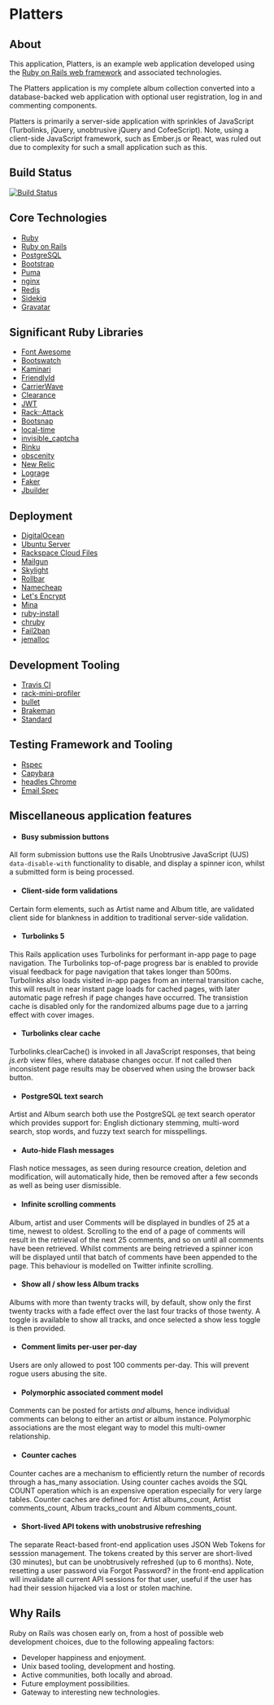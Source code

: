 Platters
========

About
-----

This application, Platters, is an example web application developed using the
[Ruby on Rails web framework](http://rubyonrails.org) and associated technologies.

The Platters application is my complete album collection converted into a
database-backed web application with optional user registration, log in and
commenting components.

Platters is primarily a server-side application with sprinkles of JavaScript
(Turbolinks, jQuery, unobtrusive jQuery and CofeeScript). Note, using a
client-side JavaScript framework, such as Ember.js or React, was ruled out due
to complexity for such a small application such as this.

Build Status
------------

[![Build Status](https://travis-ci.org/bluz71/platters.svg?branch=master)](https://travis-ci.org/bluz71/platters)

Core Technologies
-----------------

* [Ruby](https://www.ruby-lang.org)
* [Ruby on Rails](http://rubyonrails.org)
* [PostgreSQL](https://www.postgresql.org)
* [Bootstrap](https://getbootstrap.com)
* [Puma](http://puma.io)
* [nginx](https://nginx.org)
* [Redis](http://redis.io)
* [Sidekiq](http://sidekiq.org)
* [Gravatar](https://gravatar.com)

Significant Ruby Libraries
--------------------------

* [Font Awesome](http://fontawesome.io)
* [Bootswatch](https://bootswatch.com)
* [Kaminari](https://github.com/amatsuda/kaminari)
* [FriendlyId](https://github.com/norman/friendly_id)
* [CarrierWave](https://github.com/carrierwaveuploader/carrierwave)
* [Clearance](https://github.com/thoughtbot/clearance)
* [JWT](https://github.com/jwt/ruby-jwt)
* [Rack::Attack](https://github.com/kickstarter/rack-attack)
* [Bootsnap](https://github.com/Shopify/bootsnap)
* [local-time](https://github.com/basecamp/local_time)
* [invisible_captcha](https://github.com/markets/invisible_captcha)
* [Rinku](https://github.com/vmg/rinku)
* [obscenity](https://github.com/tjackiw/obscenity)
* [New Relic](https://github.com/newrelic/rpm)
* [Lograge](https://github.com/roidrage/lograge)
* [Faker](https://github.com/stympy/faker)
* [Jbuilder](https://github.com/rails/jbuilder)

Deployment
----------

* [DigitalOcean](https://www.digitalocean.com)
* [Ubuntu Server](http://www.ubuntu.com/server)
* [Rackspace Cloud Files](https://www.rackspace.com/en-au/cloud/files)
* [Mailgun](https://www.mailgun.com)
* [Skylight](https://skylight.io)
* [Rollbar](https://rollbar.com)
* [Namecheap](https://rollbar.com)
* [Let's Encrypt](https://letsencrypt.org)
* [Mina](http://nadarei.co/mina)
* [ruby-install](https://github.com/postmodern/ruby-install)
* [chruby](https://github.com/postmodern/chruby)
* [Fail2ban](http://www.fail2ban.org)
* [jemalloc](https://github.com/jemalloc/jemalloc)

Development Tooling
-------------------

* [Travis CI](https://travis-ci.org/bluz71/platters)
* [rack-mini-profiler](http://miniprofiler.com)
* [bullet](https://github.com/flyerhzm/bullet)
* [Brakeman](http://brakemanscanner.org)
* [Standard](https://github.com/testdouble/standard)

Testing Framework and Tooling
-----------------------------

* [Rspec](http://rspec.info)
* [Capybara](https://github.com/jnicklas/capybara)
* [headles Chrome](https://bluz71.github.io/2017/10/01/rails-specs-using-capybara-with-headless-chrome.html)
* [Email Spec](https://github.com/email-spec/email-spec)

Miscellaneous application features
----------------------------------

* #### Busy submission buttons
All form submission buttons use the Rails Unobtrusive JavaScript (UJS)
`data-disable-with` functionality to disable, and display a spinner icon,
whilst a submitted form is being processed.

* #### Client-side form validations
Certain form elements, such as Artist name and Album title, are validated
client side for blankness in addition to traditional server-side
validation.

* #### Turbolinks 5
This Rails application uses Turbolinks for performant in-app page to page
navigation. The Turbolinks top-of-page progress bar is enabled to provide
visual feedback for page navigation that takes longer than 500ms.
Turbolinks also loads visited in-app pages from an internal transition
cache, this will result in near instant page loads for cached pages, with
later automatic page refresh if page changes have occurred. The transistion
cache is disabled only for the randomized albums page due to a jarring
effect with cover images.

* #### Turbolinks clear cache
Turbolinks.clearCache() is invoked in all JavaScript responses, that being
*js.erb* view files, where database changes occur. If not called then
inconsistent page results may be observed when using the browser back
button.

* #### PostgreSQL text search
Artist and Album search both use the PostgreSQL `@@` text search operator
which provides support for: English dictionary stemming, multi-word search,
stop words, and fuzzy text search for misspellings.

* #### Auto-hide Flash messages
Flash notice messages, as seen during resource creation, deletion and
modification, will automatically hide, then be removed after a few seconds
as well as being user dismissible.

* #### Infinite scrolling comments
Album, artist and user Comments will be displayed in bundles of 25 at a
time, newest to oldest. Scrolling to the end of a page of comments will
result in the retrieval of the next 25 comments, and so on until all
comments have been retrieved. Whilst comments are being retrieved a
spinner icon will be displayed until that batch of comments have been
appended to the page. This behaviour is modelled on Twitter infinite
scrolling.

* #### Show all / show less Album tracks
Albums with more than twenty tracks will, by default, show only the first
twenty tracks with a fade effect over the last four tracks of those twenty.
A toggle is available to show all tracks, and once selected a show less
toggle is then provided.

* #### Comment limits per-user per-day
Users are only allowed to post 100 comments per-day. This will prevent
rogue users abusing the site.

* #### Polymorphic associated comment model
Comments can be posted for artists *and* albums, hence individual comments
can belong to either an artist or album instance. Polymorphic associations
are the most elegant way to model this multi-owner relationship.

* #### Counter caches
Counter caches are a mechanism to efficiently return the number of records
through a has_many association. Using counter caches avoids the SQL COUNT
operation which is an expensive operation especially for very large tables.
Counter caches are defined for: Artist albums_count, Artist comments_count,
Album tracks_count and Album comments_count.

* #### Short-lived API tokens with unobstrusive refreshing
The separate React-based front-end application uses JSON Web Tokens for
sesssion management. The tokens created by this server are short-lived (30
minutes), but can be unobtrusively refreshed (up to 6 months). Note, resetting
a user password via Forgot Password? in the front-end application will
invalidate all current API sessions for that user, useful if the user has had
their session hijacked via a lost or stolen machine.

Why Rails
---------

Ruby on Rails was chosen early on, from a host of possible web development
choices, due to the following appealing factors:

* Developer happiness and enjoyment.
* Unix based tooling, development and hosting.
* Active communities, both locally and abroad.
* Future employment possibilities.
* Gateway to interesting new technologies.
